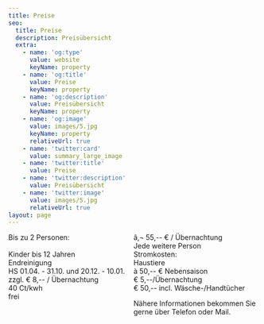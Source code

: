 ```yaml
---
title: Preise
seo:
  title: Preise
  description: Preisübersicht
  extra:
    - name: 'og:type'
      value: website
      keyName: property
    - name: 'og:title'
      value: Preise
      keyName: property
    - name: 'og:description'
      value: Preisübersicht
      keyName: property
    - name: 'og:image'
      value: images/5.jpg
      keyName: property
      relativeUrl: true
    - name: 'twitter:card'
      value: summary_large_image
    - name: 'twitter:title'
      value: Preise
    - name: 'twitter:description'
      value: Preisübersicht
    - name: 'twitter:image'
      value: images/5.jpg
      relativeUrl: true
layout: page
---
```

<div style="display: grid; grid-template-columns: 1fr 1fr;">
<span>Bis zu 2 Personen:</span>
<span>â‚¬ 55,-- € / Übernachtung</span>
<span></span>
<span>Jede weitere Person</span>
<span>Kinder bis 12 Jahren </span>
<span>Stromkosten:</span>
<span>Endreinigung</span>
<span>Haustiere</span>
<span>HS 01.04. - 31.10. und 20.12. - 10.01.</span>
<span>à 50,-- € Nebensaison</span>
<span>zzgl. € 8,-- / Übernachtung</span>
<span>€ 5,--/Übernachtung</span>
<span>40 Ct/kwh</span>
<span>€ 50,-- incl. Wäsche-/Handtücher</span>
<span>frei</span>
<p>Nähere Informationen bekommen Sie gerne über Telefon oder Mail.</p>

